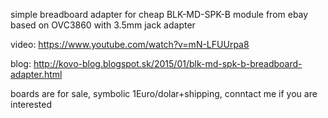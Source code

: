 simple breadboard adapter for cheap BLK-MD-SPK-B module from ebay based on OVC3860 with 3.5mm jack adapter

video: https://www.youtube.com/watch?v=mN-LFUUrpa8

blog: http://kovo-blog.blogspot.sk/2015/01/blk-md-spk-b-breadboard-adapter.html

boards are for sale, symbolic 1Euro/dolar+shipping, conntact me if you are interested 
